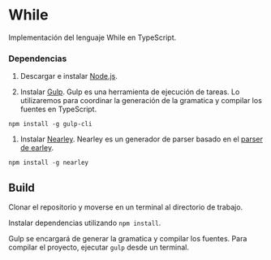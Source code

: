 # While

Implementación del lenguaje While en TypeScript.


### Dependencias

1. Descargar e instalar [Node.js](https://nodejs.org).

1. Instalar [Gulp](http://gulpjs.com). Gulp es una herramienta de ejecución de tareas. Lo utilizaremos para coordinar la generación de la gramatica y compilar los fuentes en TypeScript.
```
npm install -g gulp-cli
```

1. Instalar [Nearley](http://nearley.js.org). Nearley es un generador de parser basado en el  [parser de earley](https://en.wikipedia.org/wiki/Earley_parser).
```
npm install -g nearley
```


## Build

Clonar el repositorio y moverse en un terminal al directorio de trabajo.

Instalar dependencias utilizando `npm install`.

Gulp se encargará de generar la gramatica y compilar los fuentes. Para compilar el proyecto, ejecutar `gulp` desde un terminal.
